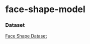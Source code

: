 # face-shape-model


### Dataset
[Face Shape Dataset](https://www.kaggle.com/datasets/niten19/face-shape-dataset)
